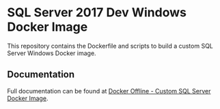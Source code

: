 # SQL Server 2017 Dev Windows Docker Image
This repository contains the Dockerfile and scripts to build a custom SQL Server Windows Docker image.

## Documentation
Full documentation can be found at [Docker Offline - Custom SQL Server Docker Image](https://reedelsevier-my.sharepoint.com/:w:/r/personal/osypovay_science_regn_net/Documents/Documents/Elsevier/JPOC/Docker%20offline/Docker%20Offline.docx?d=wb2b34869ca2a4b4f83e389fbb32a95df&csf=1&web=1&e=3j3M0O&nav=eyJoIjoiMTM1NTg0ODMxMCJ9).